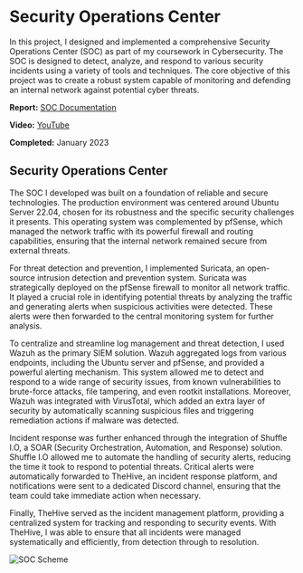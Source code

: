 # Security Operations Center

In this project, I designed and implemented a comprehensive Security Operations Center (SOC) as part of my coursework in Cybersecurity. The SOC is designed to detect, analyze, and respond to various security incidents using a variety of tools and techniques. The core objective of this project was to create a robust system capable of monitoring and defending an internal network against potential cyber threats.

**Report:** [SOC Documentation](../soc_documentatie.pdf)

**Video:** [YouTube](https://youtu.be/N6xHx_H27Vk)

**Completed:** January 2023

## Security Operations Center

The SOC I developed was built on a foundation of reliable and secure technologies. The production environment was centered around Ubuntu Server 22.04, chosen for its robustness and the specific security challenges it presents. This operating system was complemented by pfSense, which managed the network traffic with its powerful firewall and routing capabilities, ensuring that the internal network remained secure from external threats.

For threat detection and prevention, I implemented Suricata, an open-source intrusion detection and prevention system. Suricata was strategically deployed on the pfSense firewall to monitor all network traffic. It played a crucial role in identifying potential threats by analyzing the traffic and generating alerts when suspicious activities were detected. These alerts were then forwarded to the central monitoring system for further analysis.

To centralize and streamline log management and threat detection, I used Wazuh as the primary SIEM solution. Wazuh aggregated logs from various endpoints, including the Ubuntu server and pfSense, and provided a powerful alerting mechanism. This system allowed me to detect and respond to a wide range of security issues, from known vulnerabilities to brute-force attacks, file tampering, and even rootkit installations. Moreover, Wazuh was integrated with VirusTotal, which added an extra layer of security by automatically scanning suspicious files and triggering remediation actions if malware was detected.

Incident response was further enhanced through the integration of Shuffle I.O, a SOAR (Security Orchestration, Automation, and Response) solution. Shuffle I.O allowed me to automate the handling of security alerts, reducing the time it took to respond to potential threats. Critical alerts were automatically forwarded to TheHive, an incident response platform, and notifications were sent to a dedicated Discord channel, ensuring that the team could take immediate action when necessary.

Finally, TheHive served as the incident management platform, providing a centralized system for tracking and responding to security events. With TheHive, I was able to ensure that all incidents were managed systematically and efficiently, from detection through to resolution.

![SOC Scheme](../img/SOC-3.png)
